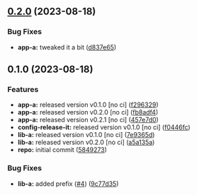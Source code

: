 

## [0.2.0](https://github.com/ejardim-agro/monorepo-semantic-releases/compare/app-a/v0.1.0-dev...app-a/v0.2.0-dev) (2023-08-18)


### Bug Fixes

* **app-a:** tweaked it a bit ([d837e65](https://github.com/ejardim-agro/monorepo-semantic-releases/commit/d837e6555472efef799ff302060afb4eb0c23b10))

## 0.1.0 (2023-08-18)


### Features

* **app-a:** released version v0.1.0 [no ci] ([f296329](https://github.com/ejardim-agro/monorepo-semantic-releases/commit/f29632949e3ebcd7f956ab1fc526d3099e089913))
* **app-a:** released version v0.2.0 [no ci] ([fb8adf4](https://github.com/ejardim-agro/monorepo-semantic-releases/commit/fb8adf48ae19de5c4444be750cf2210ccf891388))
* **app-a:** released version v0.2.1 [no ci] ([457e7d0](https://github.com/ejardim-agro/monorepo-semantic-releases/commit/457e7d0b34fae84ed6a0e2dc9ee1abde32be8383))
* **config-release-it:** released version v0.1.0 [no ci] ([f0446fc](https://github.com/ejardim-agro/monorepo-semantic-releases/commit/f0446fc59c62a71c8d9847d38f6de84f001540ad))
* **lib-a:** released version v0.1.0 [no ci] ([7e9365d](https://github.com/ejardim-agro/monorepo-semantic-releases/commit/7e9365d3f642fcbcbb415a6bafdd2711d6084d4d))
* **lib-a:** released version v0.2.0 [no ci] ([a5a135a](https://github.com/ejardim-agro/monorepo-semantic-releases/commit/a5a135a0f5e94593402c29788fe683c76f3c7c86))
* **repo:** initial commit ([5849273](https://github.com/ejardim-agro/monorepo-semantic-releases/commit/58492737f01fe3a2fd98e0b2b3c0646e6850a8db))


### Bug Fixes

* **lib-a:** added prefix ([#4](https://github.com/ejardim-agro/monorepo-semantic-releases/issues/4)) ([9c77d35](https://github.com/ejardim-agro/monorepo-semantic-releases/commit/9c77d3553e3c08442f210d4dd337737fee6907d2))